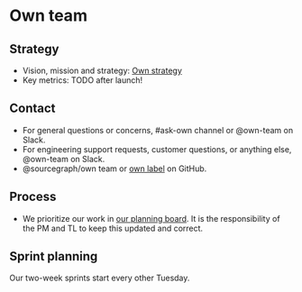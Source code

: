 # Own team

## Strategy

- Vision, mission and strategy: [Own strategy](../../../../strategy-goals/strategy/own/index.md)
- Key metrics: TODO after launch!

## Contact

- For general questions or concerns, #ask-own channel or @own-team on Slack.
- For engineering support requests, customer questions, or anything else, @own-team on Slack.
- @sourcegraph/own team or [own label](https://github.com/sourcegraph/sourcegraph/issues?q=is:issue+is:open+label:own) on GitHub.

## Process

- We prioritize our work in [our planning board](https://github.com/orgs/sourcegraph/projects/216). It is the responsibility of the PM and TL to keep this updated and correct.

## Sprint planning

Our two-week sprints start every other Tuesday.
